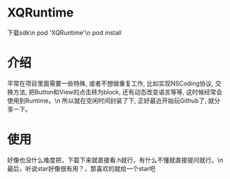 # XQRuntime
下载sdk\n
pod 'XQRuntime'\n
pod install

# 介绍
平常在项目里面需要一些特殊, 或者不想做重复工作, 比如实现NSCoding协议, 交换方法, 把Button和View的点击转为block, 还有动态改变语言等等, 这时候经常会使用到Runtime。\n
所以就在空闲时间封装了下, 正好最近开始玩Github了, 就分享一下。

# 使用
好像也没什么难度把，下载下来就直接看.h就行，有什么不懂就直接提问就行。\n
最后，听说star好像很有用？，那喜欢的就给一个star吧



